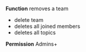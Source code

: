 **Function**
removes a team

- delete team
- deletes all joined members
- deletes all topics

**Permission**
Admins+

